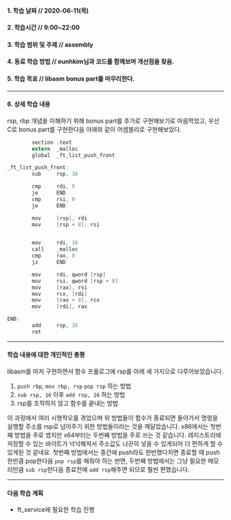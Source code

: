 #### 1. 학습 날짜 // 2020-06-11(목)

#### 2. 학습시간 // 9:00~22:00

#### 3. 학습 범위 및 주제 // assembly

#### 4. 동료 학습 방법 // eunhkim님과 코드를 함께보며 개선점을 찾음.

#### 5. 학습 목표 // libasm bonus part를 마무리한다.

---

#### 6. 상세 학습 내용

rsp, rbp 개념을 이해하기 위해 bonus part를 추가로 구현해보기로 마음먹었고, 우선 C로 bonus part를 구현한다음 아래와 같이 어셈블리로 구현해보았다.

```C
        section	.text
		extern	_malloc
		global	_ft_list_push_front

_ft_list_push_front:
		sub		rsp, 16

		cmp		rdi, 0
		je		END
		cmp		rsi, 0
		je		END

		mov		[rsp], rdi
		mov		[rsp + 8], rsi


		mov		rdi, 16
		call	_malloc
		cmp		rax, 0
		jz		END

		mov		rdi, qword [rsp]
		mov		rsi, qword [rsp + 8]
		mov		[rax], rsi
		mov		rcx, [rdi]
		mov		[rax + 8], rcx
		mov		[rdi], rax

END:
		add		rsp, 16
		ret
```

---

#### 학습 내용에 대한 개인적인 총평

libasm를 마저 구현하면서 함수 프롤로그에 rsp를 아래 세 가지으로 다루어보았습니다.

1. `push rbp`, `mov rbp, rsp` `pop rsp` 하는 방법
2. `sub rsp, 16` 이후 `add rsp, 16` 하는 방법
3. rsp를 조작하지 않고 함수를 끝내는 방법

이 과정에서 여러 시행착오를 겪었으며 위 방법들이 함수가 종료되면 돌아가서 명령을 실행할 주소를 rsp로 넘어주기 위한 방법들이라는 것을 깨달았습니다. x86에서는 첫번째 방법을 주로 썼지만 x64부터는 두번째 방법을 주로 쓰는 것 같습니다. 레지스트리에 저장할 수 있는 바이트가 넉넉해져서 주소값도 너끈히 넣을 수 있게되어 더 편하게 할 수 있게된 것 같네요. 첫번째 방법에서는 중간에 push라도 한번했다치면 종료할 때 push한만큼 pop한다음 `pop rsp`를 해줘야 하는 반면, 두번째 방법에서는 그냥 필요한 메모리만큼 `sub rsp`한다음 종료전에 `add rsp`해주면 되므로 훨씬 편했습니다.

---

#### 다음 학습 계획

- ft_service에 필요한 학습 진행
